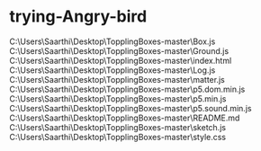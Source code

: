 # trying-Angry-bird
C:\Users\Saarthi\Desktop\TopplingBoxes-master\Box.js
C:\Users\Saarthi\Desktop\TopplingBoxes-master\Ground.js
C:\Users\Saarthi\Desktop\TopplingBoxes-master\index.html
C:\Users\Saarthi\Desktop\TopplingBoxes-master\Log.js
C:\Users\Saarthi\Desktop\TopplingBoxes-master\matter.js
C:\Users\Saarthi\Desktop\TopplingBoxes-master\p5.dom.min.js
C:\Users\Saarthi\Desktop\TopplingBoxes-master\p5.min.js
C:\Users\Saarthi\Desktop\TopplingBoxes-master\p5.sound.min.js
C:\Users\Saarthi\Desktop\TopplingBoxes-master\README.md
C:\Users\Saarthi\Desktop\TopplingBoxes-master\sketch.js
C:\Users\Saarthi\Desktop\TopplingBoxes-master\style.css
